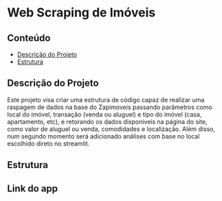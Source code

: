 # Web Scraping de Imóveis


## Conteúdo

- [Descrição do Projeto](#descrição-do-projeto)
- [Estrutura](#estrutura)

## Descrição do Projeto

Este projeto visa criar uma estrutura de código capaz de realizar uma raspagem de dados na base do Zapimoveis passando parâmetros como local do imóvel, transação (venda ou aluguel) e tipo do imóvel (casa, apartamento, etc), e retorando os dados disponíveis na página do site, como valor de aluguel ou venda, comodidades e localização. 
Além disso, num segundo momento será adicionado análises com base no local escolhido direto no streamlit.

## Estrutura

## Link do app

